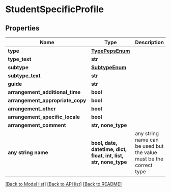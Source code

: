 # StudentSpecificProfile


## Properties
Name | Type | Description | Notes
------------ | ------------- | ------------- | -------------
**type** | [**TypePepsEnum**](TypePepsEnum.md) |  | [optional] 
**type_text** | **str** |  | [optional] 
**subtype** | [**SubtypeEnum**](SubtypeEnum.md) |  | [optional] 
**subtype_text** | **str** |  | [optional] 
**guide** | **str** |  | [optional] 
**arrangement_additional_time** | **bool** |  | [optional] 
**arrangement_appropriate_copy** | **bool** |  | [optional] 
**arrangement_other** | **bool** |  | [optional] 
**arrangement_specific_locale** | **bool** |  | [optional] 
**arrangement_comment** | **str, none_type** |  | [optional] 
**any string name** | **bool, date, datetime, dict, float, int, list, str, none_type** | any string name can be used but the value must be the correct type | [optional]

[[Back to Model list]](../README.md#documentation-for-models) [[Back to API list]](../README.md#documentation-for-api-endpoints) [[Back to README]](../README.md)


